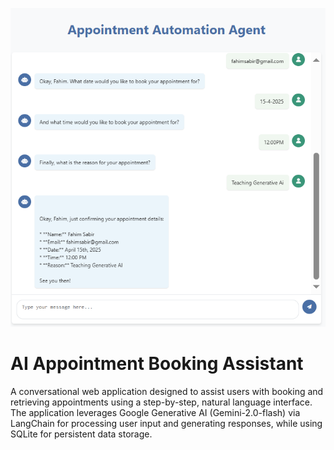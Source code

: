 ![Dashboard Preview](agent.png)

# AI Appointment Booking Assistant

A conversational web application designed to assist users with booking and retrieving appointments using a step-by-step, natural language interface. The application leverages Google Generative AI (Gemini-2.0-flash) via LangChain for processing user input and generating responses, while using SQLite for persistent data storage.